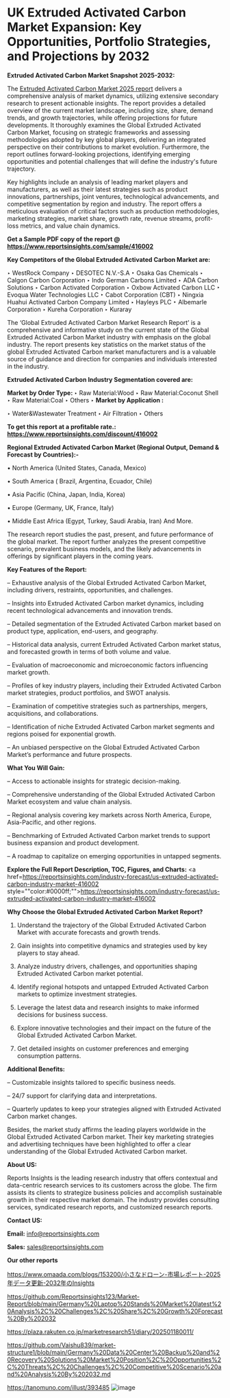 # UK Extruded Activated Carbon Market Expansion: Key Opportunities, Portfolio Strategies, and Projections by 2032

<strong>Extruded Activated Carbon Market Snapshot 2025-2032:</strong>

The <a href=https://www.reportsinsights.com/sample/416002>Extruded Activated Carbon Market 2025 report</a> delivers a comprehensive analysis of market dynamics, utilizing extensive secondary research to present actionable insights. The report provides a detailed overview of the current market landscape, including size, share, demand trends, and growth trajectories, while offering projections for future developments. It thoroughly examines the Global Extruded Activated Carbon Market, focusing on strategic frameworks and assessing methodologies adopted by key global players, delivering an integrated perspective on their contributions to market evolution. Furthermore, the report outlines forward-looking projections, identifying emerging opportunities and potential challenges that will define the industry's future trajectory.

Key highlights include an analysis of leading market players and manufacturers, as well as their latest strategies such as product innovations, partnerships, joint ventures, technological advancements, and competitive segmentation by region and industry. The report offers a meticulous evaluation of critical factors such as production methodologies, marketing strategies, market share, growth rate, revenue streams, profit-loss metrics, and value chain dynamics.

<strong>Get a Sample PDF copy of the report @ <a href=https://www.reportsinsights.com/sample/416002 style=color:#0000ff;>https://www.reportsinsights.com/sample/416002</a></strong>

<strong>Key Competitors of the Global Extruded Activated Carbon Market are:</strong>

‣ WestRock Company
‣ DESOTEC N.V.-S.A
‣ Osaka Gas Chemicals
‣ Calgon Carbon Corporation
‣ Indo German Carbons Limited
‣ ADA Carbon Solutions
‣ Carbon Activated Corporation
‣ Oxbow Activated Carbon LLC
‣ Evoqua Water Technologies LLC
‣ Cabot Corporation (CBT)
‣ Ningxia Huahui Activated Carbon Company Limited
‣ Hayleys PLC
‣ Albemarle Corporation
‣ Kureha Corporation
‣ Kuraray

The ‘Global Extruded Activated Carbon Market Research Report’ is a comprehensive and informative study on the current state of the Global Extruded Activated Carbon Market industry with emphasis on the global industry. The report presents key statistics on the market status of the global Extruded Activated Carbon market manufacturers and is a valuable source of guidance and direction for companies and individuals interested in the industry.

<strong>Extruded Activated Carbon Industry Segmentation covered are:</strong>

<strong>Market by Order Type: </strong>
‣ Raw Material:Wood
‣ Raw Material:Coconut Shell
‣ Raw Material:Coal
‣ Others
‣ 
<strong>Market by Application :</strong>

‣ Water&Wastewater Treatment
‣ Air Filtration
‣ Others

<strong>To get this report at a profitable rate.: <a href=https://www.reportsinsights.com/discount/416002 style=color:#0000ff;>https://www.reportsinsights.com/discount/416002</a></strong>

<strong>Regional Extruded Activated Carbon Market (Regional Output, Demand &amp; Forecast by Countries):-</strong>

• North America (United States, Canada, Mexico)

• South America ( Brazil, Argentina, Ecuador, Chile)

• Asia Pacific (China, Japan, India, Korea)

• Europe (Germany, UK, France, Italy)

• Middle East Africa (Egypt, Turkey, Saudi Arabia, Iran) And More.

The research report studies the past, present, and future performance of the global market. The report further analyzes the present competitive scenario, prevalent business models, and the likely advancements in offerings by significant players in the coming years.

<strong>Key Features of the Report:</strong>

– Exhaustive analysis of the Global Extruded Activated Carbon Market, including drivers, restraints, opportunities, and challenges.

– Insights into Extruded Activated Carbon market dynamics, including recent technological advancements and innovation trends.

– Detailed segmentation of the Extruded Activated Carbon market based on product type, application, end-users, and geography.

– Historical data analysis, current Extruded Activated Carbon market status, and forecasted growth in terms of both volume and value.

– Evaluation of macroeconomic and microeconomic factors influencing market growth.

– Profiles of key industry players, including their Extruded Activated Carbon market strategies, product portfolios, and SWOT analysis.

– Examination of competitive strategies such as partnerships, mergers, acquisitions, and collaborations.

– Identification of niche Extruded Activated Carbon market segments and regions poised for exponential growth.

– An unbiased perspective on the Global Extruded Activated Carbon Market’s performance and future prospects.

<strong>What You Will Gain:</strong>

– Access to actionable insights for strategic decision-making.

– Comprehensive understanding of the Global Extruded Activated Carbon Market ecosystem and value chain analysis.

– Regional analysis covering key markets across North America, Europe, Asia-Pacific, and other regions.

– Benchmarking of Extruded Activated Carbon market trends to support business expansion and product development.

– A roadmap to capitalize on emerging opportunities in untapped segments.

<strong>Explore the Full Report Description, TOC, Figures, and Charts:</strong>
<a href=https://reportsinsights.com/industry-forecast/us-extruded-activated-carbon-industry-market-416002 style=""color:#0000ff;"">https://reportsinsights.com/industry-forecast/us-extruded-activated-carbon-industry-market-416002</a>

<strong>Why Choose the Global Extruded Activated Carbon Market Report?</strong>

1. Understand the trajectory of the Global Extruded Activated Carbon Market with accurate forecasts and growth trends.

2. Gain insights into competitive dynamics and strategies used by key players to stay ahead.

3. Analyze industry drivers, challenges, and opportunities shaping Extruded Activated Carbon market potential.

4. Identify regional hotspots and untapped Extruded Activated Carbon markets to optimize investment strategies.

5. Leverage the latest data and research insights to make informed decisions for business success.

6. Explore innovative technologies and their impact on the future of the Global Extruded Activated Carbon Market.

7. Get detailed insights on customer preferences and emerging consumption patterns.

<strong>Additional Benefits:</strong>

– Customizable insights tailored to specific business needs.

– 24/7 support for clarifying data and interpretations.

– Quarterly updates to keep your strategies aligned with Extruded Activated Carbon market changes.

Besides, the market study affirms the leading players worldwide in the Global Extruded Activated Carbon market. Their key marketing strategies and advertising techniques have been highlighted to offer a clear understanding of the Global Extruded Activated Carbon market.

<strong><strong>About US</strong>:</strong>

Reports Insights is the leading research industry that offers contextual and data-centric research services to its customers across the globe. The firm assists its clients to strategize business policies and accomplish sustainable growth in their respective market domain. The industry provides consulting services, syndicated research reports, and customized research reports.

<strong>Contact US:</strong>

<p class=><b>Email:</b> <a href=mailto:info@reportsinsights.com>info@reportsinsights.com</a></p>
<p class=><b>Sales:</b> <a href=mailto:sales@reportsinsights.com>sales@reportsinsights.com</a></p>

<strong>Our other reports</strong>

<a href=https://www.omaada.com/blogs/153200/小さなドローン-市場レポート-2025年データ更新-2032年のInsights>https://www.omaada.com/blogs/153200/小さなドローン-市場レポート-2025年データ更新-2032年のInsights</a>

<a href=https://github.com/Reportsinsights123/Market-Report/blob/main/Germany%20Laptop%20Stands%20Market%20latest%20Analysis%2C%20Challenges%2C%20Share%2C%20Growth%20Forecast%20By%202032>https://github.com/Reportsinsights123/Market-Report/blob/main/Germany%20Laptop%20Stands%20Market%20latest%20Analysis%2C%20Challenges%2C%20Share%2C%20Growth%20Forecast%20By%202032</a>

<a href=https://plaza.rakuten.co.jp/marketresearch51/diary/202501180011/>https://plaza.rakuten.co.jp/marketresearch51/diary/202501180011/</a>

<a href=https://github.com/Vaishu839/market-structure1/blob/main/Germany%20Data%20Center%20Backup%20and%20Recovery%20Solutions%20Market%20Position%2C%20Opportunities%2C%20Threats%2C%20Challenges%2C%20Competitive%20Scenario%20and%20Analysis%20By%202032.md>https://github.com/Vaishu839/market-structure1/blob/main/Germany%20Data%20Center%20Backup%20and%20Recovery%20Solutions%20Market%20Position%2C%20Opportunities%2C%20Threats%2C%20Challenges%2C%20Competitive%20Scenario%20and%20Analysis%20By%202032.md</a>

<a href=https://tanomuno.com/illust/393485>https://tanomuno.com/illust/393485</a>
![image](https://github.com/user-attachments/assets/5183cb00-d15a-44a7-9cc9-4a85ff69637b)
